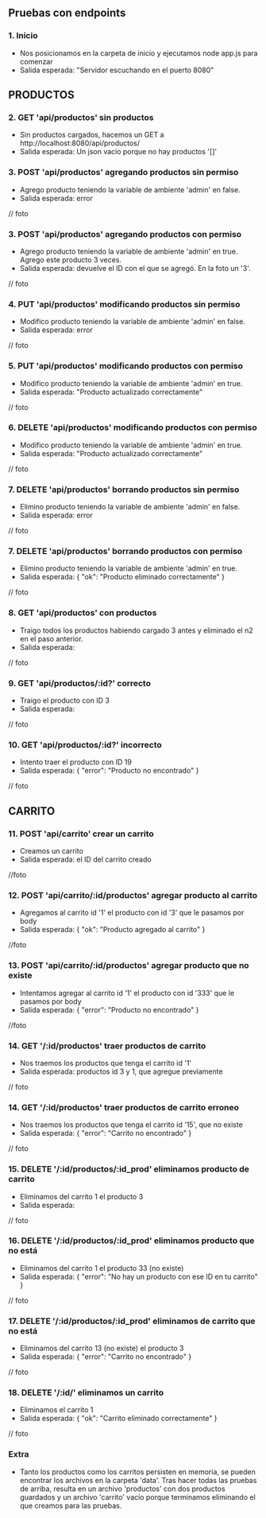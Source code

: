 ## Pruebas con endpoints
### 1. Inicio
* Nos posicionamos en la carpeta de inicio y ejecutamos node app.js para comenzar
* Salida esperada: "Servidor escuchando en el puerto 8080"

## PRODUCTOS

### 2. GET 'api/productos' sin productos
* Sin productos cargados, hacemos un GET a http://localhost:8080/api/productos/
* Salida esperada: Un json vacío porque no hay productos '[]'

### 3. POST 'api/productos' agregando productos sin permiso
* Agrego producto teniendo la variable de ambiente 'admin' en false.
* Salida esperada: error

// foto

### 3. POST 'api/productos' agregando productos con permiso
* Agrego producto teniendo la variable de ambiente 'admin' en true. Agrego este producto 3 veces.
* Salida esperada: devuelve el ID con el que se agregó. En la foto un '3'.

// foto

### 4. PUT 'api/productos' modificando productos sin permiso
* Modifico producto teniendo la variable de ambiente 'admin' en false.
* Salida esperada: error

// foto

### 5. PUT 'api/productos' modificando productos con permiso
* Modifico producto teniendo la variable de ambiente 'admin' en true.
* Salida esperada: "Producto actualizado correctamente"

// foto

### 6. DELETE 'api/productos' modificando productos con permiso
* Modifico producto teniendo la variable de ambiente 'admin' en true.
* Salida esperada: "Producto actualizado correctamente"

// foto

### 7. DELETE 'api/productos' borrando productos sin permiso
* Elimino producto teniendo la variable de ambiente 'admin' en false.
* Salida esperada: error

// foto

### 7. DELETE 'api/productos' borrando productos con permiso
* Elimino producto teniendo la variable de ambiente 'admin' en true.
* Salida esperada:   { "ok": "Producto eliminado correctamente" }

// foto

### 8. GET 'api/productos' con productos
* Traigo todos los productos habiendo cargado 3 antes y eliminado el n2 en el paso anterior.
* Salida esperada:

// foto

### 9. GET 'api/productos/:id?' correcto
* Traigo el producto con ID 3
* Salida esperada:

// foto

### 10. GET 'api/productos/:id?' incorrecto
* Intento traer el producto con ID 19
* Salida esperada: { "error": "Producto no encontrado" }

// foto

## CARRITO

### 11. POST 'api/carrito' crear un carrito
* Creamos un carrito
* Salida esperada: el ID del carrito creado

//foto

### 12. POST 'api/carrito/:id/productos' agregar producto al carrito
* Agregamos al carrito id '1' el producto con id '3' que le pasamos por body
* Salida esperada: { "ok": "Producto agregado al carrito" }

//foto

### 13. POST 'api/carrito/:id/productos' agregar producto que no existe
* Intentamos agregar al carrito id '1' el producto con id '333' que le pasamos por body
* Salida esperada: { "error": "Producto no encontrado" }

//foto

### 14. GET '/:id/productos' traer productos de carrito
* Nos traemos los productos que tenga el carrito id '1'
* Salida esperada: productos id 3 y 1, que agregue previamente

// foto

### 14. GET '/:id/productos' traer productos de carrito erroneo
* Nos traemos los productos que tenga el carrito id '15', que no existe
* Salida esperada: { "error": "Carrito no encontrado" }

// foto

### 15. DELETE '/:id/productos/:id_prod' eliminamos producto de carrito
* Eliminamos del carrito 1 el producto 3
* Salida esperada: 

// foto

### 16. DELETE '/:id/productos/:id_prod' eliminamos producto que no está
* Eliminamos del carrito 1 el producto 33 (no existe)
* Salida esperada: { "error": "No hay un producto con ese ID en tu carrito" }

// foto

### 17. DELETE '/:id/productos/:id_prod' eliminamos de carrito que no está
* Eliminamos del carrito 13 (no existe) el producto 3
* Salida esperada: { "error": "Carrito no encontrado" }

// foto

### 18. DELETE '/:id/' eliminamos un carrito
* Eliminamos el carrito 1
* Salida esperada: { "ok": "Carrito eliminado correctamente" }

// foto

### Extra
* Tanto los productos como los carritos persisten en memoria, se pueden encontrar los archivos en la carpeta 'data'. Tras hacer todas las pruebas de arriba, resulta en un archivo 'productos' con dos productos guardados y un archivo 'carrito' vacío porque terminamos eliminando el que creamos para las pruebas.